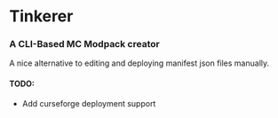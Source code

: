 # Tinkerer

### A CLI-Based MC Modpack creator

A nice alternative to editing and deploying manifest json files manually.

#### TODO:

* Add curseforge deployment support
